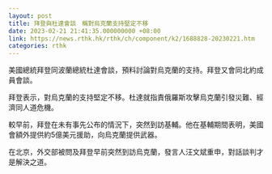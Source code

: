 ```yaml
---
layout: post
title: 拜登與杜達會談　稱對烏克蘭支持堅定不移
date: 2023-02-21 21:41:35.000000000 +08:00
link: https://news.rthk.hk/rthk/ch/component/k2/1688828-20230221.htm
categories: rthk
---
```


美國總統拜登同波蘭總統杜達會談，預料討論對烏克蘭的支持。拜登又會同北約成員會談。

拜登表示，對烏克蘭的支持堅定不移。杜達就指責俄羅斯攻擊烏克蘭引發災難、經濟同人道危機。

較早前，拜登在未有事先公布的情況下，突然到訪基輔。他在基輔期間表明，美國會額外提供約5億美元援助，向烏克蘭提供武器。

在北京，外交部被問及拜登早前突然到訪烏克蘭，發言人汪文斌重申，對話談判才是解決之道。
